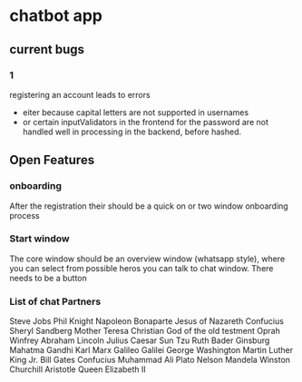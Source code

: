 #  chatbot app

## current bugs

### 1 

registering an account leads to errors
- eiter because capital letters are not supported in usernames
- or certain inputValidators in the frontend for the password are not handled well in processing in the backend, before hashed.

## Open Features

### onboarding

After the registration their should be a quick on or two window onboarding process

### Start window

The core window should be an overview window (whatsapp style), where you can select from possible heros you can talk to chat window.
There needs to be a button 





### List of chat Partners

Steve Jobs
Phil Knight
Napoleon Bonaparte
Jesus of Nazareth
Confucius
Sheryl Sandberg
Mother Teresa
Christian God of the old testment
Oprah Winfrey
Abraham Lincoln
Julius Caesar
Sun Tzu
Ruth Bader Ginsburg
Mahatma Gandhi
Karl Marx
Galileo Galilei
George Washington
Martin Luther King Jr.
Bill Gates
Confucius
Muhammad Ali
Plato
Nelson Mandela
Winston Churchill
Aristotle
Queen Elizabeth II
